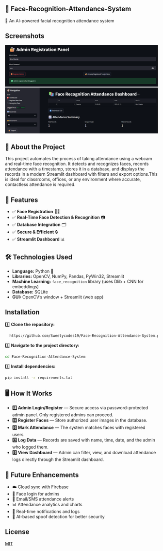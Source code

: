 ## **📸 Face-Recognition-Attendance-System**

  🚀 An AI-powered facial recognition attendance system

## Screenshots
![image alt](https://github.com/Sweetycodes19/Face-Recognition-Attendance-System/blob/main/Images/Screenshot%202025-07-19%20232001.png)
![image alt](https://github.com/Sweetycodes19/Face-Recognition-Attendance-System/blob/main/Images/Screenshot%202025-07-19%20232044.png)



## 📜 About the Project
This project automates the process of taking attendance using a webcam and real-time face recognition. It detects and recognizes faces, records attendance with a timestamp, stores it in a database, and displays the records in a modern Streamlit dashboard with filters and export options.This is ideal for classrooms, offices, or any environment where accurate, contactless attendance is required.

## 🎯 Features
- ✅ **Face Registration** 🧑‍💻
- ✅ **Real-Time Face Detection & Recognition** 📷
- ✅ **Database Integration** 🗂️
- ✅ **Secure & Efficient** 🔒
- ✅ **Streamlit Dashboard** 📊
## 🛠️ Technologies Used
- **Language:** Python 🐍  
- **Libraries:** OpenCV, NumPy, Pandas, PyWin32, Streamlit  
- **Machine Learning:** `face_recognition` library (uses Dlib + CNN for embeddings)  
- **Database:** SQLite  
- **GUI:** OpenCV’s window + Streamlit (web app)
## Installation

1️⃣ **Clone the repository:**

```bash
  https://github.com/Sweetycodes19/Face-Recognition-Attendance-System.git
```
2️⃣ **Navigate to the project directory:**

```bash
cd Face-Recognition-Attendance-System
```
3️⃣ **Install dependencies:**

```bash 
pip install -r requirements.txt
```
    
## 🖥️ How It Works
- **1️⃣ Admin Login/Register** — Secure access via password-protected admin panel. Only registered admins can proceed.
- **2️⃣ Register Faces** — Store authorized user images in the database.
- **3️⃣ Mark Attendance** — The system matches faces with registered users.
- **4️⃣ Log Data** — Records are saved with name, time, date, and the admin who logged them.
- **5️⃣ View Dashboard** — Admin can filter, view, and download attendance logs directly through the Streamlit dashboard.


## 📌 Future Enhancements
- ☁️ Cloud sync with Firebase
- 👤 Face login for admins
- 📧 Email/SMS attendance alerts
- 📊 Attendance analytics and charts
- 🔔 Real-time notifications and logs
- 🧠 AI-based spoof detection for better security


## License

[MIT](https://choosealicense.com/licenses/mit/)

